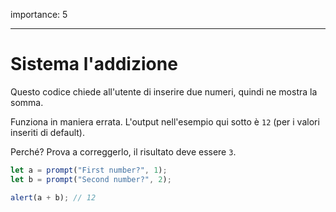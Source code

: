 importance: 5

---

# Sistema l'addizione

Questo codice chiede all'utente di inserire due numeri, quindi ne mostra la somma.

Funziona in maniera errata. L'output nell'esempio qui sotto è `12` (per i valori inseriti di default).

Perché? Prova a correggerlo, il risultato deve essere `3`.

```js run
let a = prompt("First number?", 1);
let b = prompt("Second number?", 2);

alert(a + b); // 12
```
